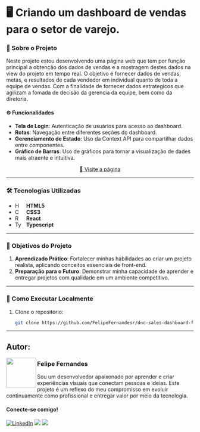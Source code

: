 # 🖥 Criando um dashboard de vendas para o setor de varejo. 

### 📜 Sobre o Projeto  
  Neste projeto estou desenvolvendo uma página web que tem por função principal a obtenção dos dados de vendas e a mostragem destes dados na view do projeto em tempo real. O objetivo é fornecer dados de vendas, metas, e resultados de cada vendedor em individual quanto de toda a equipe de vendas. Com a finalidade de fornecer dados estrategicos que agilizam a fomada de decisão da gerencia da equipe, bem como da diretoria. 

#### ⚙ Funcionalidades
 
- **Tela de Login**: Autenticação de usuários para acesso ao dashboard.
- **Rotas**: Navegação entre diferentes seções do dashboard.
- **Gerenciamento de Estado**: Uso da Context API para compartilhar dados entre componentes.
- **Gráfico de Barras**: Uso de gráficos para tornar a visualização de dades mais atraente e intuitiva.

<p align="center">
     <a href="https://dnc-sales-dashboa-git-6723e6-felipe-fernandes-projects-c85b3bd7.vercel.app/">📱 Visite a página</a>
</p>

---

### 🛠️ Tecnologias Utilizadas  
- **HTML5** <img 
    align="left" 
    alt="HTML"
    title="HTML" 
    width="17px" 
    style="padding-right: 10px;" 
    src="https://cdn.jsdelivr.net/gh/devicons/devicon@latest/icons/html5/html5-original.svg"/>
- **CSS3**<img 
    align="left" 
    alt="CSS" 
    title="CSS"
    width="17px" 
    style="padding-right: 10px;" 
    src="https://cdn.jsdelivr.net/gh/devicons/devicon@latest/icons/css3/css3-original.svg" 
/>
- **React**<img 
    align="left" 
    alt="React" 
    title="React"
    width="17px" 
    style="padding-right: 10px;" 
    src="https://cdn.jsdelivr.net/gh/devicons/devicon@latest/icons/react/react-original.svg" 
/>
- **Typescript**<img 
    align="left" 
    alt="Typescript" 
    title="Typescript"
    width="17px" 
    style="padding-right: 10px;" 
    src="https://cdn.jsdelivr.net/gh/devicons/devicon@latest/icons/typescript/typescript-original.svg" 
/>

---

### 🎯 Objetivos do Projeto  
1. **Aprendizado Prático**: Fortalecer minhas habilidades ao criar um projeto realista, aplicando conceitos essenciais de front-end.   
2. **Preparação para o Futuro**: Demonstrar minha capacidade de aprender e entregar projetos com qualidade em um ambiente competitivo.  

---

### 📂 Como Executar Localmente  
1. Clone o repositório:  
   ```bash
   git clone https://github.com/FelipeFernandesr/dnc-sales-dashboard-frf.git

---

## Autor:

<img  src="https://github.com/FelipeFernandesr/MuseuNacional/blob/main/img/AvatarFelipe.png"  width="80px" align="left" /> 


### Felipe Fernandes
Sou um desenvolvedor apaixonado por aprender e criar experiências visuais que conectam pessoas e ideias. Este projeto é um reflexo do meu compromisso em evoluir continuamente como profissional e entregar valor por meio da tecnologia.

#### Conecte-se comigo!

[![LinkedIn](https://img.shields.io/badge/linkedin-0A66C2?style=for-the-badge&logo=linkedin&logoColor=white)](https://www.linkedin.com/in/FelipeFernandesr)
<a href = "mailto:felipefrf9@gmail.com"><img src="https://img.shields.io/badge/Gmail-D14836?style=for-the-badge&logo=gmail&logoColor=white" target="_blank"></a>
<a href="https://api.whatsapp.com/send?l=pt_BR&phone=5521979086285" target="_blank"><img src="https://img.shields.io/badge/WhatsApp-25D366?style=for-the-badge&logo=whatsapp&logoColor=white" target="_blank"></a>
